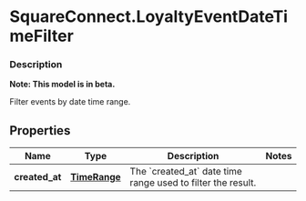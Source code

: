 # SquareConnect.LoyaltyEventDateTimeFilter

### Description
**Note: This model is in beta.**

Filter events by date time range.

## Properties
Name | Type | Description | Notes
------------ | ------------- | ------------- | -------------
**created_at** | [**TimeRange**](TimeRange.md) | The &#x60;created_at&#x60; date time range used to filter the result. | 



